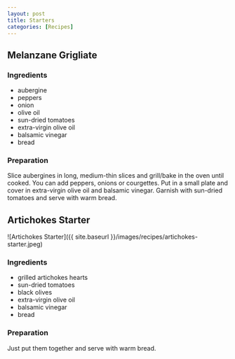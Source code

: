 ```yaml
---
layout: post
title: Starters
categories: [Recipes]
---
```


## Melanzane Grigliate
### Ingredients
- aubergine
- peppers
- onion
- olive oil
- sun-dried tomatoes
- extra-virgin olive oil
- balsamic vinegar
- bread
### Preparation
Slice aubergines in long, medium-thin slices and grill/bake in the oven until cooked. You can add peppers, onions or courgettes.
Put in a small plate and cover in extra-virgin olive oil and balsamic vinegar. Garnish with sun-dried tomatoes and serve with warm bread.

## Artichokes Starter
![Artichokes Starter]({{ site.baseurl }}/images/recipes/artichokes-starter.jpeg)

### Ingredients
- grilled artichokes hearts
- sun-dried tomatoes
- black olives
- extra-virgin olive oil
- balsamic vinegar
- bread
### Preparation
Just put them together and serve with warm bread.

